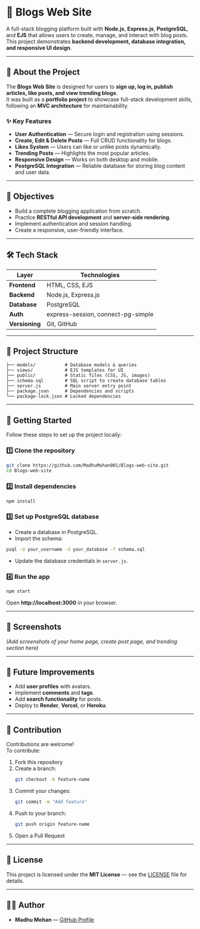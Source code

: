 # 📝 Blogs Web Site

A full-stack blogging platform built with **Node.js**, **Express.js**, **PostgreSQL**, and **EJS** that allows users to create, manage, and interact with blog posts.  
This project demonstrates **backend development, database integration, and responsive UI design**.

---

## 📖 About the Project

The **Blogs Web Site** is designed for users to **sign up, log in, publish articles, like posts, and view trending blogs**.  
It was built as a **portfolio project** to showcase full-stack development skills, following an **MVC architecture** for maintainability.

### ✨ Key Features
- **User Authentication** — Secure login and registration using sessions.
- **Create, Edit & Delete Posts** — Full CRUD functionality for blogs.
- **Likes System** — Users can like or unlike posts dynamically.
- **Trending Posts** — Highlights the most popular articles.
- **Responsive Design** — Works on both desktop and mobile.
- **PostgreSQL Integration** — Reliable database for storing blog content and user data.

---

## 🎯 Objectives
- Build a complete blogging application from scratch.
- Practice **RESTful API development** and **server-side rendering**.
- Implement authentication and session handling.
- Create a responsive, user-friendly interface.

---

## 🛠️ Tech Stack

| Layer          | Technologies |
|----------------|--------------|
| **Frontend**   | HTML, CSS, EJS |
| **Backend**    | Node.js, Express.js |
| **Database**   | PostgreSQL |
| **Auth**       | express-session, connect-pg-simple |
| **Versioning** | Git, GitHub |

---

## 📂 Project Structure

```
├── models/           # Database models & queries
├── views/            # EJS templates for UI
├── public/           # Static files (CSS, JS, images)
├── schema.sql        # SQL script to create database tables
├── server.js         # Main server entry point
├── package.json      # Dependencies and scripts
└── package-lock.json # Locked dependencies
```

---

## 🚀 Getting Started

Follow these steps to set up the project locally:

### 1️⃣ Clone the repository
```bash
git clone https://github.com/MadhuMohan001/Blogs-web-site.git
cd Blogs-web-site
```

### 2️⃣ Install dependencies
```bash
npm install
```

### 3️⃣ Set up PostgreSQL database
- Create a database in PostgreSQL.
- Import the schema:
```bash
psql -U your_username -d your_database -f schema.sql
```
- Update the database credentials in `server.js`.

### 4️⃣ Run the app
```bash
npm start
```
Open **http://localhost:3000** in your browser.

---

## 📸 Screenshots
*(Add screenshots of your home page, create post page, and trending section here)*

---

## 🔮 Future Improvements
- Add **user profiles** with avatars.
- Implement **comments** and **tags**.
- Add **search functionality** for posts.
- Deploy to **Render**, **Vercel**, or **Heroku**.

---

## 🤝 Contribution
Contributions are welcome!  
To contribute:
1. Fork this repository
2. Create a branch:  
   ```bash
   git checkout -b feature-name
   ```
3. Commit your changes:  
   ```bash
   git commit -m "Add feature"
   ```
4. Push to your branch:  
   ```bash
   git push origin feature-name
   ```
5. Open a Pull Request

---

## 📜 License
This project is licensed under the **MIT License** — see the [LICENSE](LICENSE) file for details.

---

## 👨‍💻 Author
- **Madhu Mohan** — [GitHub Profile](https://github.com/MadhuMohan001)

